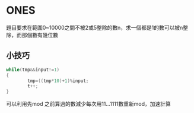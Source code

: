 # ONES


題目要求在範圍0~10000之間不被2或5整除的數n，求一個都是1的數可以被n整除，而那個數有幾位數

## 小技巧

```cpp
while(tmp&&input!=1)
{
    	tmp=((tmp*10)+1)%input;
    	t++;
}
```

可以利用先mod 之前算過的數減少每次用11...1111數重新mod，加速計算